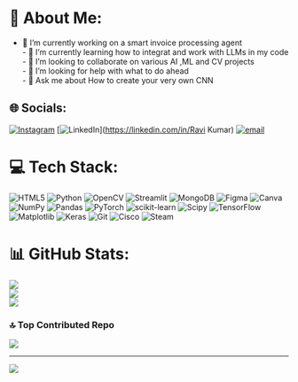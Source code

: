 # 💫 About Me:
- 🔭 I’m currently working on a smart invoice processing agent<br>- 🌱 I’m currently learning how to integrat and work with LLMs in my code<br>- 👯 I’m looking to collaborate on various AI ,ML and CV projects<br>- 🤔 I’m looking for help with what to do ahead<br>- 💬 Ask me about How to create your very own CNN


## 🌐 Socials:
[![Instagram](https://img.shields.io/badge/Instagram-%23E4405F.svg?logo=Instagram&logoColor=white)](https://instagram.com/ra.vikumar9709) [![LinkedIn](https://img.shields.io/badge/LinkedIn-%230077B5.svg?logo=linkedin&logoColor=white)](https://linkedin.com/in/Ravi Kumar) [![email](https://img.shields.io/badge/Email-D14836?logo=gmail&logoColor=white)](mailto:ravikumarjha6969@gmail.com) 

# 💻 Tech Stack:
![HTML5](https://img.shields.io/badge/html5-%23E34F26.svg?style=plastic&logo=html5&logoColor=white) ![Python](https://img.shields.io/badge/python-3670A0?style=plastic&logo=python&logoColor=ffdd54) ![OpenCV](https://img.shields.io/badge/opencv-%23white.svg?style=plastic&logo=opencv&logoColor=white) ![Streamlit](https://img.shields.io/badge/Streamlit-%23FE4B4B.svg?style=plastic&logo=streamlit&logoColor=white) ![MongoDB](https://img.shields.io/badge/MongoDB-%234ea94b.svg?style=plastic&logo=mongodb&logoColor=white) ![Figma](https://img.shields.io/badge/figma-%23F24E1E.svg?style=plastic&logo=figma&logoColor=white) ![Canva](https://img.shields.io/badge/Canva-%2300C4CC.svg?style=plastic&logo=Canva&logoColor=white) ![NumPy](https://img.shields.io/badge/numpy-%23013243.svg?style=plastic&logo=numpy&logoColor=white) ![Pandas](https://img.shields.io/badge/pandas-%23150458.svg?style=plastic&logo=pandas&logoColor=white) ![PyTorch](https://img.shields.io/badge/PyTorch-%23EE4C2C.svg?style=plastic&logo=PyTorch&logoColor=white) ![scikit-learn](https://img.shields.io/badge/scikit--learn-%23F7931E.svg?style=plastic&logo=scikit-learn&logoColor=white) ![Scipy](https://img.shields.io/badge/SciPy-%230C55A5.svg?style=plastic&logo=scipy&logoColor=%white) ![TensorFlow](https://img.shields.io/badge/TensorFlow-%23FF6F00.svg?style=plastic&logo=TensorFlow&logoColor=white) ![Matplotlib](https://img.shields.io/badge/Matplotlib-%23ffffff.svg?style=plastic&logo=Matplotlib&logoColor=black) ![Keras](https://img.shields.io/badge/Keras-%23D00000.svg?style=plastic&logo=Keras&logoColor=white) ![Git](https://img.shields.io/badge/git-%23F05033.svg?style=plastic&logo=git&logoColor=white) ![Cisco](https://img.shields.io/badge/cisco-%23049fd9.svg?style=plastic&logo=cisco&logoColor=black) ![Steam](https://img.shields.io/badge/steam-%23000000.svg?style=plastic&logo=steam&logoColor=white)
# 📊 GitHub Stats:
![](https://github-readme-stats.vercel.app/api?username=notripped&theme=great-gatsby&hide_border=false&include_all_commits=false&count_private=false)<br/>
![](https://nirzak-streak-stats.vercel.app/?user=notripped&theme=great-gatsby&hide_border=false)<br/>
![](https://github-readme-stats.vercel.app/api/top-langs/?username=notripped&theme=great-gatsby&hide_border=false&include_all_commits=false&count_private=false&layout=compact)

### 🔝 Top Contributed Repo
![](https://github-contributor-stats.vercel.app/api?username=notripped&limit=5&theme=dark&combine_all_yearly_contributions=true)

---
[![](https://visitcount.itsvg.in/api?id=notripped&icon=0&color=6)](https://visitcount.itsvg.in)

<!-- Proudly created with GPRM ( https://gprm.itsvg.in ) -->
